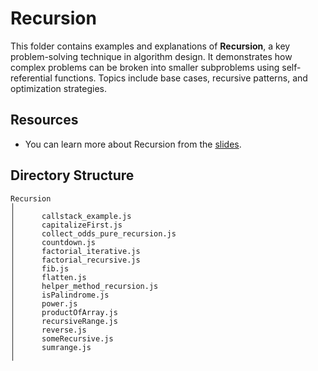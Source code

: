 # Recursion

This folder contains examples and explanations of **Recursion**, a key problem-solving technique in algorithm design. It demonstrates how complex problems can be broken into smaller subproblems using self-referential functions. Topics include base cases, recursive patterns, and optimization strategies.

## Resources

- You can learn more about Recursion from the [slides](https://cs.slides.com/colt_steele/searching-algorithms-22/fullscreen).

## Directory Structure

```
Recursion
│
│      callstack_example.js
│      capitalizeFirst.js
│      collect_odds_pure_recursion.js
│      countdown.js
│      factorial_iterative.js
│      factorial_recursive.js
│      fib.js
│      flatten.js
│      helper_method_recursion.js
│      isPalindrome.js
│      power.js
│      productOfArray.js
│      recursiveRange.js
│      reverse.js
│      someRecursive.js
│      sumrange.js
│
```
